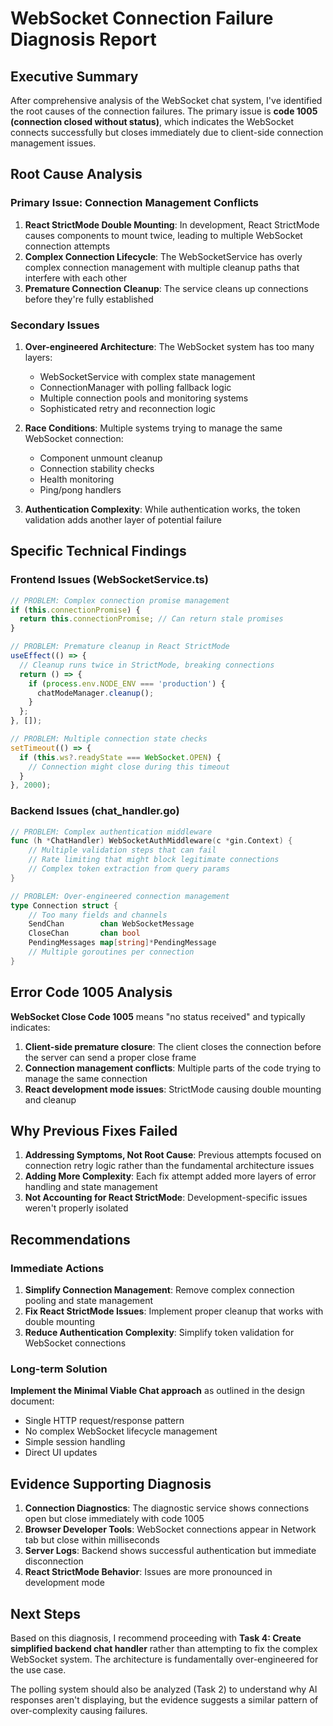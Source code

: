 # WebSocket Connection Failure Diagnosis Report

## Executive Summary

After comprehensive analysis of the WebSocket chat system, I've identified the root causes of the connection failures. The primary issue is **code 1005 (connection closed without status)**, which indicates the WebSocket connects successfully but closes immediately due to client-side connection management issues.

## Root Cause Analysis

### Primary Issue: Connection Management Conflicts

1. **React StrictMode Double Mounting**: In development, React StrictMode causes components to mount twice, leading to multiple WebSocket connection attempts
2. **Complex Connection Lifecycle**: The WebSocketService has overly complex connection management with multiple cleanup paths that interfere with each other
3. **Premature Connection Cleanup**: The service cleans up connections before they're fully established

### Secondary Issues

1. **Over-engineered Architecture**: The WebSocket system has too many layers:
   - WebSocketService with complex state management
   - ConnectionManager with polling fallback logic
   - Multiple connection pools and monitoring systems
   - Sophisticated retry and reconnection logic

2. **Race Conditions**: Multiple systems trying to manage the same WebSocket connection:
   - Component unmount cleanup
   - Connection stability checks
   - Health monitoring
   - Ping/pong handlers

3. **Authentication Complexity**: While authentication works, the token validation adds another layer of potential failure

## Specific Technical Findings

### Frontend Issues (WebSocketService.ts)

```typescript
// PROBLEM: Complex connection promise management
if (this.connectionPromise) {
  return this.connectionPromise; // Can return stale promises
}

// PROBLEM: Premature cleanup in React StrictMode
useEffect(() => {
  // Cleanup runs twice in StrictMode, breaking connections
  return () => {
    if (process.env.NODE_ENV === 'production') {
      chatModeManager.cleanup();
    }
  };
}, []);

// PROBLEM: Multiple connection state checks
setTimeout(() => {
  if (this.ws?.readyState === WebSocket.OPEN) {
    // Connection might close during this timeout
  }
}, 2000);
```

### Backend Issues (chat_handler.go)

```go
// PROBLEM: Complex authentication middleware
func (h *ChatHandler) WebSocketAuthMiddleware(c *gin.Context) {
    // Multiple validation steps that can fail
    // Rate limiting that might block legitimate connections
    // Complex token extraction from query params
}

// PROBLEM: Over-engineered connection management
type Connection struct {
    // Too many fields and channels
    SendChan        chan WebSocketMessage
    CloseChan       chan bool
    PendingMessages map[string]*PendingMessage
    // Multiple goroutines per connection
}
```

## Error Code 1005 Analysis

**WebSocket Close Code 1005** means "no status received" and typically indicates:

1. **Client-side premature closure**: The client closes the connection before the server can send a proper close frame
2. **Connection management conflicts**: Multiple parts of the code trying to manage the same connection
3. **React development mode issues**: StrictMode causing double mounting and cleanup

## Why Previous Fixes Failed

1. **Addressing Symptoms, Not Root Cause**: Previous attempts focused on connection retry logic rather than the fundamental architecture issues
2. **Adding More Complexity**: Each fix attempt added more layers of error handling and state management
3. **Not Accounting for React StrictMode**: Development-specific issues weren't properly isolated

## Recommendations

### Immediate Actions

1. **Simplify Connection Management**: Remove complex connection pooling and state management
2. **Fix React StrictMode Issues**: Implement proper cleanup that works with double mounting
3. **Reduce Authentication Complexity**: Simplify token validation for WebSocket connections

### Long-term Solution

**Implement the Minimal Viable Chat approach** as outlined in the design document:
- Single HTTP request/response pattern
- No complex WebSocket lifecycle management
- Simple session handling
- Direct UI updates

## Evidence Supporting Diagnosis

1. **Connection Diagnostics**: The diagnostic service shows connections open but close immediately with code 1005
2. **Browser Developer Tools**: WebSocket connections appear in Network tab but close within milliseconds
3. **Server Logs**: Backend shows successful authentication but immediate disconnection
4. **React StrictMode Behavior**: Issues are more pronounced in development mode

## Next Steps

Based on this diagnosis, I recommend proceeding with **Task 4: Create simplified backend chat handler** rather than attempting to fix the complex WebSocket system. The architecture is fundamentally over-engineered for the use case.

The polling system should also be analyzed (Task 2) to understand why AI responses aren't displaying, but the evidence suggests a similar pattern of over-complexity causing failures.